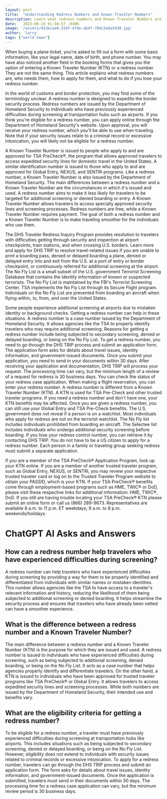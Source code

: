 ```yaml
---
layout: post
title:  "Understanding Redress Numbers and Known Traveler Numbers"
description: Learn what redress numbers and Known Traveler Numbers are, who needs them, how to apply for them, and more.
date:   2023-08-14 01:56:57 -0400
image: '/assets/413ecae6-224f-47de-a64f-78dc2e8a5438.jpg'
author: 'larry'
tags: ["world news"]
---
```


When buying a plane ticket, you're asked to fill out a form with some basic information, like your legal name, date of birth, and phone number. You may have also noticed another field in the booking forms that gives you the option of entering a Known Traveler Number (KTN) or a redress number. They are not the same thing. This article explains what redress numbers are, who needs them, how to apply for them, and what to do if you lose your redress number.

In the world of customs and border protection, you may find some of the terminology unclear. A redress number is designed to expedite the border security process. Redress numbers are issued by the Department of Homeland Security to individuals who have previously experienced difficulties during screening at transportation hubs such as airports. If you think you're eligible for a redress number, you can apply online through the Department of Homeland Security's website. Upon approval, you will receive your redress number, which you'll be able to use when traveling. Note that if your security issues relate to a criminal record or excessive intoxication, you will likely not be eligible for a redress number.

A Known Traveler Number is issued to people who apply to and are approved for TSA PreCheck®, the program that allows approved travelers to access expedited security lines for domestic travel in the United States. A similar identification number is issued to those who apply to and are approved for Global Entry, NEXUS, and SENTRI programs. Like a redress number, a Known Traveler Number is also issued by the Department of Homeland Security. The main differences between a redress number and a Known Traveler Number are the circumstances in which it's issued and used. A redress number aims to make it less likely for travelers to be targeted for additional screening or denied boarding or entry. A Known Traveler Number allows travelers to access specially approved security lines and screening processes. Redress numbers are free, while a Known Traveler Number requires payment. The goal of both a redress number and a Known Traveler Number is to make traveling smoother for the individuals who use them.

The DHS Traveler Redress Inquiry Program provides resolution to travelers with difficulties getting through security and inspection at airport checkpoints, train stations, and when crossing U.S. borders. Learn more and apply for DHS TRIP to resolve travel-related issues if you are unable to print a boarding pass, denied or delayed boarding a plane, denied or delayed entry into and exit from the U.S. at a port of entry or border checkpoint, or continuously referred for additional screening at the airport. The No Fly List is a small subset of the U.S. government Terrorist Screening Database that contains the identity information of known or suspected terrorists. The No Fly List is maintained by the FBI's Terrorist Screening Center. TSA implements the No Fly List through its Secure Flight program. Individuals on the No Fly List are prevented from boarding an aircraft when flying within, to, from, and over the United States.

Some people experience additional screening at airports due to mistaken identity or background checks. Getting a redress number can help in these situations. A redress number is a case number issued by the Department of Homeland Security. It allows agencies like the TSA to properly identify travelers who may require additional screening. Reasons for getting a redress number include being subjected to secondary screening, denied or delayed boarding, or being on the No Fly List. To get a redress number, you need to go through the DHS TRIP process and submit an application form. The application form asks for details about travel issues, identity information, and government-issued documents. Once you submit your application, you need to send in your documents within 30 days. After receiving your application and documentation, DHS TRIP will process your request. The processing time can vary, but the minimum length of a review of a request for redress is 30 business days. You can check the status of your redress case application. When making a flight reservation, you can enter your redress number. A redress number is different from a Known Traveler Number (KTN). A KTN is used for TSA Pre-Check and other trusted traveler programs. If you need a redress number and don't have one, your KTN benefits may be affected. Once you are given a redress number, you can still use your Global Entry and TSA Pre-Check benefits. The U.S. government does not reveal if a person is on a watchlist. Most individuals who apply for redress are not on the terrorist watchlist. The No Fly list includes individuals prohibited from boarding an aircraft. The Selectee list includes individuals who undergo additional security screening before boarding. If you lose your redress control number, you can retrieve it by contacting DHS TRIP. You do not have to be a US citizen to apply for a redress number. Each person in a family or traveling group seeking redress must submit a separate application.

If you are a member of the TSA PreCheck® Application Program, look up your KTN online. If you are a member of another trusted traveler program, such as Global Entry, NEXUS, or SENTRI, you may review your respective trusted traveler card or log on to the Trusted Traveler Program website to obtain your PASSID, which is your KTN. If your TSA PreCheck® benefits come through employment-based programs such as HME, TWIC® or DoD, please visit these respective links for additional information: HME, TWIC®, DoD. If you still are having trouble locating your TSA PreCheck® KTN please submit an online form or call us (866) 289-9673. Representatives are available 8 a.m. to 11 p.m. ET weekdays; 9 a.m. to 8 p.m. weekends/holidays.


# ChatGPT AI Asks and Answers
## How can a redress number help travelers who have experienced difficulties during screening?
A redress number can help travelers who have experienced difficulties during screening by providing a way for them to be properly identified and differentiated from individuals with similar names or mistaken identities. This number allows agencies like the TSA to have access to a traveler's relevant information and history, reducing the likelihood of them being subjected to additional screening or denied boarding. It helps streamline the security process and ensures that travelers who have already been vetted can have a smoother experience.

## What is the difference between a redress number and a Known Traveler Number?
The main difference between a redress number and a Known Traveler Number (KTN) is the purpose for which they are issued and used. A redress number is issued to individuals who have experienced difficulties during screening, such as being subjected to additional screening, denied boarding, or being on the No Fly List. It acts as a case number that helps agencies properly identify and differentiate travelers. On the other hand, a KTN is issued to individuals who have been approved for trusted traveler programs like TSA PreCheck® or Global Entry. It allows travelers to access expedited security lines and screening processes. While both numbers are issued by the Department of Homeland Security, their intended use and benefits vary.

## What are the eligibility criteria for getting a redress number?
To be eligible for a redress number, a traveler must have previously experienced difficulties during screening at transportation hubs like airports. This includes situations such as being subjected to secondary screening, denied or delayed boarding, or being on the No Fly List. However, eligibility does not extend to individuals with security issues related to criminal records or excessive intoxication. To apply for a redress number, travelers can go through the DHS TRIP process and submit an application form. The form asks for details about travel issues, identity information, and government-issued documents. Once the application is submitted, travelers must send in their documents within 30 days. The processing time for a redress case application can vary, but the minimum review period is 30 business days.

